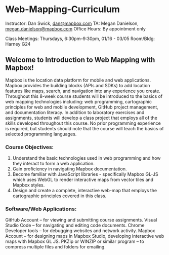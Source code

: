 # Web-Mapping-Curriculum

Instructor: Dan Swick, dan@mapbox.com
TA: Megan Danielson, megan.danielson@mapbox.com
Office Hours: By appointment only 

Class Meetings:	Thursdays, 6:30pm–9:30pm, 01/16 - 03/05
Room/Bldg:  Harney G24


## Welcome to Introduction to Web Mapping with Mapbox!

Mapbox is the location data platform for mobile and web applications. Mapbox provides the building blocks (APIs and SDKs) to add location features like maps, search, and navigation into any experience you create. Throughout this 8-week course students will be introduced to the basics of web mapping technologies  including:  web programming, cartographic principles for web and mobile development, GitHub project management, and documentation literacy. In addition to laboratory exercises and assignments, students will develop a class project that employs all of the skills developed throughout this course. No prior programming experience is required, but students should note that the course will teach the basics of selected programming languages. 

### Course Objectives: 

1. Understand the basic technologies used in web programming and how they interact to form a web application.
2. Gain proficiency in navigating Mapbox documentation. 
3. Become familiar with JavaScript libraries - specifically Mapbox GL-JS which uses WebGL to render interactive maps from vector tiles and Mapbox styles. 
4. Design and create a complete, interactive web-map that employs the cartographic principles covered in this class.


### Software/Web Applications: 

GitHub Account – for viewing and submitting course assignments.
Visual Studio Code – for navigating and editing code documents.
Chrome Developer tools – for debugging websites and network activity.
Mapbox Account – for designing maps in Mapbox Studio, developing interactive web maps with Mapbox GL JS.
PKZip or WINZIP or similar program – to compress multiple files and folders for emailing. 
